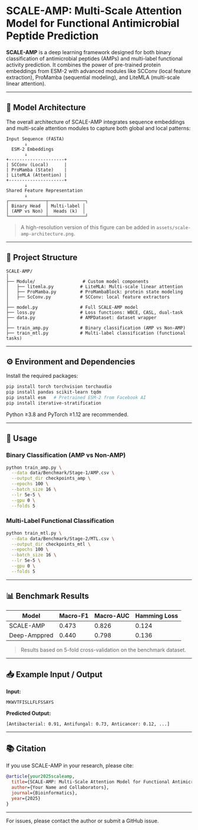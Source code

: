 
# SCALE-AMP: Multi-Scale Attention Model for Functional Antimicrobial Peptide Prediction

**SCALE-AMP** is a deep learning framework designed for both binary classification of antimicrobial peptides (AMPs) and multi-label functional activity prediction. It combines the power of pre-trained protein embeddings from ESM-2 with advanced modules like SCConv (local feature extraction), ProMamba (sequential modeling), and LiteMLA (multi-scale linear attention).

---

## 🧠 Model Architecture

The overall architecture of SCALE-AMP integrates sequence embeddings and multi-scale attention modules to capture both global and local patterns:

```
Input Sequence (FASTA)
       ↓
  ESM-2 Embeddings
       ↓
+---------------------+
| SCConv (Local)      |
| ProMamba (State)    |
| LiteMLA (Attention) |
+---------------------+
       ↓
Shared Feature Representation
       ↓
┌──────────────┬──────────────┐
│ Binary Head  │ Multi-label │
│ (AMP vs Non) │  Heads (k)  │
└──────────────┴──────────────┘
```

> A high-resolution version of this figure can be added in `assets/scale-amp-architecture.png`.

---

## 📁 Project Structure

```
SCALE-AMP/
│
├── Module/                  # Custom model components
│   ├── litemla.py          # LiteMLA: Multi-scale linear attention
│   ├── ProMamba.py         # ProMambaBlock: protein state modeling
│   ├── ScConv.py           # SCConv: local feature extractors
│
├── model.py                # Full SCALE-AMP model
├── loss.py                 # Loss functions: WBCE, CASL, dual-task
├── data.py                 # AMPDataset: dataset wrapper
│
├── train_amp.py            # Binary classification (AMP vs Non-AMP)
├── train_mtl.py            # Multi-label classification (functional tasks)
```

---

## ⚙️ Environment and Dependencies

Install the required packages:

```bash
pip install torch torchvision torchaudio
pip install pandas scikit-learn tqdm
pip install esm   # Pretrained ESM-2 from Facebook AI
pip install iterative-stratification
```

Python ≥3.8 and PyTorch ≥1.12 are recommended.

---

## 🚀 Usage

### Binary Classification (AMP vs Non-AMP)

```bash
python train_amp.py \
  --data data/Benchmark/Stage-1/AMP.csv \
  --output_dir checkpoints_amp \
  --epochs 100 \
  --batch_size 16 \
  --lr 5e-5 \
  --gpu 0 \
  --folds 5
```

### Multi-Label Functional Classification

```bash
python train_mtl.py \
  --data data/Benchmark/Stage-2/MTL.csv \
  --output_dir checkpoints_mtl \
  --epochs 100 \
  --batch_size 16 \
  --lr 5e-5 \
  --gpu 0 \
  --folds 5
```

---

## 📊 Benchmark Results

| Model       | Macro-F1 | Macro-AUC | Hamming Loss |
|-------------|----------|-----------|---------------|
| SCALE-AMP   | 0.473    | 0.826     | 0.124         |
| Deep-Amppred| 0.440    | 0.798     | 0.136         |

> Results based on 5-fold cross-validation on the benchmark dataset.

---

## 📥 Example Input / Output

**Input:**
```
MKWVTFISLLFLFSSAYS
```

**Predicted Output:**
```
[Antibacterial: 0.91, Antifungal: 0.73, Anticancer: 0.12, ...]
```

---

## 📚 Citation

If you use SCALE-AMP in your research, please cite:

```bibtex
@article{your2025scaleamp,
  title={SCALE-AMP: Multi-Scale Attention Model for Functional Antimicrobial Peptide Prediction},
  author={Your Name and Collaborators},
  journal={Bioinformatics},
  year={2025}
}
```

---

For issues, please contact the author or submit a GitHub issue.

